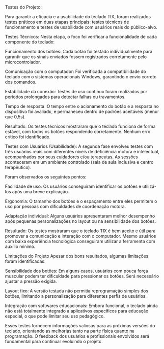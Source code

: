 Testes do Projeto:

Para garantir a eficácia e a usabilidade do teclado TIX, foram realizados testes práticos em duas etapas principais: testes técnicos de funcionamento e testes de usabilidade com usuários reais do público-alvo.

Testes Técnicos:
Nesta etapa, o foco foi verificar a funcionalidade de cada componente do teclado:

Funcionamento dos botões: Cada botão foi testado individualmente para garantir que os sinais enviados fossem registrados corretamente pelo microcontrolador.

Comunicação com o computador: Foi verificada a compatibilidade do teclado com o sistemas operacionais Windows, garantindo o envio correto dos comandos.

Estabilidade da conexão: Testes de uso contínuo foram realizados por períodos prolongados para detectar falhas ou travamentos.

Tempo de resposta: O tempo entre o acionamento do botão e a resposta no dispositivo foi avaliado, e permaneceu dentro de padrões aceitáveis (menor que 0,5s).

Resultado: Os testes técnicos mostraram que o teclado funciona de forma estável, com todos os botões respondendo corretamente. Nenhum erro crítico foi identificado.

Testes com Usuários (Usabilidade):
A segunda fase envolveu testes com três usuários reais com diferentes níveis de deficiência motora e intelectual, acompanhados por seus cuidadores e/ou terapeutas. As sessões aconteceram em um ambiente controlado (sala de aula inclusiva e centro terapêutico).

Foram observados os seguintes pontos:

Facilidade de uso: Os usuários conseguiram identificar os botões e utilizá-los após uma breve explicação.

Ergonomia: O tamanho dos botões e o espaçamento entre eles permitem o uso por pessoas com dificuldades de coordenação motora.

Adaptação individual: Alguns usuários apresentaram melhor desempenho após pequenas personalizações no layout ou na sensibilidade dos botões.

Resultado: Os testes mostraram que o teclado TIX é bem aceito e útil para promover a comunicação e interação com o computador. Mesmo usuários com baixa experiência tecnológica conseguiram utilizar a ferramenta com auxílio mínimo.

Limitações do Projeto Apesar dos bons resultados, algumas limitações foram identificadas:

Sensibilidade dos botões: Em alguns casos, usuários com pouca força muscular podem ter dificuldade para pressionar os botões. Será necessário ajustar a pressão exigida.

Layout fixo: A versão testada não permitia reprogramação simples dos botões, limitando a personalização para diferentes perfis de usuários.

Integração com softwares educacionais: Embora funcional, o teclado ainda não está totalmente integrado a aplicativos específicos para educação especial, o que pode limitar seu uso pedagógico.

Esses testes fornecem informações valiosas para as próximas versões do teclado, orientando as melhorias tanto na parte física quanto na programação. O feedback dos usuários e profissionais envolvidos será fundamental para continuar evoluindo o projeto.

